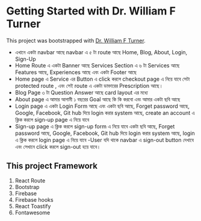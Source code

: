 # Getting Started with Dr. William F Turner

This project was bootstrapped with [Dr. William F Turner](https://dr-william-f-turner.web.app).

- এখানে একটা navbar আছে navbar এ ৫ টা route আছে Home, Blog, About, Login, Sign-Up
- Home Route এ একটা Banner আছে Services Section এ ৬ টা Services আছে Features আছে, Experiences আছে এবং একটা Footer আছে
- Home page এ Service এর Button এ click করলে checkout page এ নিয়ে যাবে সেটা protected route , এবং সেই route এ একটা ডাক্তারের Prescription আছে।
- Blog Page ৩ টা Question Answer আছে card layout এর মধ্যে
- About page এ আমার আগামী ১ বছরের Goal আছে কি কি করবো এবং আমার একটা ছবি আছে
- Login page এ একটা Login Form আছে এবং একটা ছবি আছে, Forget password আছে, Google, Facebook, Git hub দিয়ে login করার system আছে, create an account এ ক্লিক করলে sign-up page এ নিয়ে যাবে
- Sign-up page এ ক্লিক করলে sign-up form এ নিয়ে যাবে একটা ছবি আছে, Forget password আছে, Google, Facebook, Git hub দিয়ে login করার system আছে, login এ ক্লিক করলে login page এ নিয়ে যাবে
  -User যদি থাকে navbar এ sign-out button দেখাবে এবং সেখানে click করলে sign-out হয়ে যাবে।

## This project Framework

1. React Route
2. Bootstrap
3. Firebase
4. Firebase hooks
5. React Toastify
6. Fontawesome
